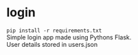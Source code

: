 # login
`pip install -r requirements.txt`  
Simple login app made using Pythons Flask.  
User details stored in users.json
